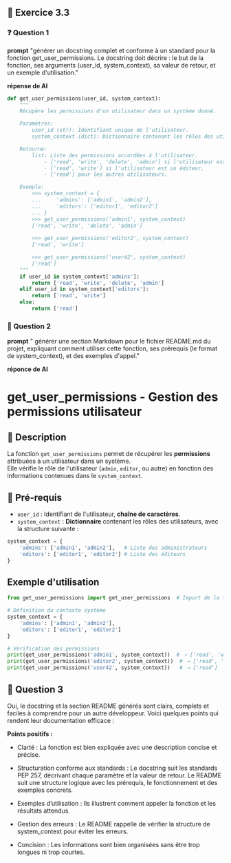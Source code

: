 ## 🧩 Exercice 3.3 


### ❓ Question 1

**prompt**
"générer un docstring complet et conforme à un standard pour la fonction get_user_permissions. Le docstring doit décrire : le but de la fonction, ses arguments (user_id, system_context), sa valeur de retour, et un exemple d'utilisation."

**répense de AI**
```python
def get_user_permissions(user_id, system_context):
    """
    Récupère les permissions d'un utilisateur dans un système donné.

    Paramètres:
        user_id (str): Identifiant unique de l'utilisateur.
        system_context (dict): Dictionnaire contenant les rôles des utilisateurs, avec les clés 'admins' et 'editors'.

    Retourne:
        list: Liste des permissions accordées à l'utilisateur.
            - ['read', 'write', 'delete', 'admin'] si l'utilisateur est un administrateur.
            - ['read', 'write'] si l'utilisateur est un éditeur.
            - ['read'] pour les autres utilisateurs.

    Exemple:
        >>> system_context = {
        ...     'admins': ['admin1', 'admin2'],
        ...     'editors': ['editor1', 'editor2']
        ... }
        >>> get_user_permissions('admin1', system_context)
        ['read', 'write', 'delete', 'admin']
        
        >>> get_user_permissions('editor2', system_context)
        ['read', 'write']

        >>> get_user_permissions('user42', system_context)
        ['read']
    """
    if user_id in system_context['admins']:
        return ['read', 'write', 'delete', 'admin']
    elif user_id in system_context['editors']:
        return ['read', 'write']
    else:
        return ['read']
```

### 🎯 Question 2 

**prompt**
" générer une section Markdown pour le fichier README.md du projet, expliquant comment utiliser cette fonction, ses prérequis (le format de system_context), et des exemples d'appel."

**réponce de AI**
# get_user_permissions - Gestion des permissions utilisateur
## 📝 Description
La fonction `get_user_permissions` permet de récupérer les **permissions** attribuées à un utilisateur dans un système.  
Elle vérifie le rôle de l'utilisateur (`admin`, `editor`, ou autre) en fonction des informations contenues dans le `system_context`.  

## 📌 Pré-requis
- `user_id` : Identifiant de l'utilisateur, **chaîne de caractères**.
- `system_context` : **Dictionnaire** contenant les rôles des utilisateurs, avec la structure suivante :

```python
system_context = {
    'admins': ['admin1', 'admin2'],   # Liste des administrateurs
    'editors': ['editor1', 'editor2'] # Liste des éditeurs
}
```
## Exemple d'utilisation
```python
from get_user_permissions import get_user_permissions  # Import de la fonction

# Définition du contexte système
system_context = {
    'admins': ['admin1', 'admin2'],
    'editors': ['editor1', 'editor2']
}

# Vérification des permissions
print(get_user_permissions('admin1', system_context))  # ➝ ['read', 'write', 'delete', 'admin']
print(get_user_permissions('editor2', system_context))  # ➝ ['read', 'write']
print(get_user_permissions('user42', system_context))   # ➝ ['read']
```

## 📌 Question 3

Oui, le docstring et la section README générés sont clairs, complets et faciles à comprendre pour un autre développeur. Voici quelques points qui rendent leur documentation efficace :

**Points positifs :**

- Clarté : La fonction est bien expliquée avec une description concise et précise.

- Structuration conforme aux standards :
Le docstring suit les standards PEP 257, décrivant chaque paramètre et la valeur de retour.
Le README suit une structure logique avec les prérequis, le fonctionnement et des exemples concrets.

- Exemples d’utilisation : Ils illustrent comment appeler la fonction et les résultats attendus.

- Gestion des erreurs : Le README rappelle de vérifier la structure de system_context pour éviter les erreurs.

- Concision : Les informations sont bien organisées sans être trop longues ni trop courtes.